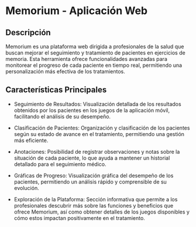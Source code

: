 # Memorium - Aplicación Web

## Descripción
Memorium es una plataforma web dirigida a profesionales de la salud que buscan mejorar el seguimiento y tratamiento de pacientes en ejercicios de memoria. Esta herramienta ofrece funcionalidades avanzadas para monitorear el progreso de cada paciente en tiempo real, permitiendo una personalización más efectiva de los tratamientos.

## Características Principales
- Seguimiento de Resultados: Visualización detallada de los resultados obtenidos por los pacientes en los juegos de la aplicación móvil, facilitando el análisis de su desempeño.

- Clasificación de Pacientes: Organización y clasificación de los pacientes según su estado de avance en el tratamiento, permitiendo una gestión más eficiente.

- Anotaciones: Posibilidad de registrar observaciones y notas sobre la situación de cada paciente, lo que ayuda a mantener un historial detallado para el seguimiento médico.

- Gráficas de Progreso: Visualización gráfica del desempeño de los pacientes, permitiendo un análisis rápido y comprensible de su evolución.

- Exploración de la Plataforma: Sección informativa que permite a los profesionales descubrir más sobre las funciones y beneficios que ofrece Memorium, así como obtener detalles de los juegos disponibles y cómo estos impactan positivamente en el tratamiento.

